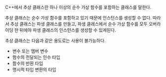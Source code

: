 C++에서 추상 클래스란 하나 이상의 순수 가상 함수를 포함하는 클래스를 말한다. 

추상 클래스는 순수 가상 함수를 포함하고 있기 때문에 인스턴스를 생성할 수 없다. 따라서 추상 클래스는 파생 클래스를 만들고, 파생 클래스에서 순수 가상 함수를 모두 오버라이딩 한 뒤에야 파생 클래스의 인스턴스를 생성할 수 있게된다. 

추상 클래스는 다음과 같은 용도로는 사용이 불가능하다. 
- 변수 또는 멤버 변수 
- 함수의 전달되는 인수 타입 
- 함수의 반환 타입 
- 명시적 타입 변환의 타입 

